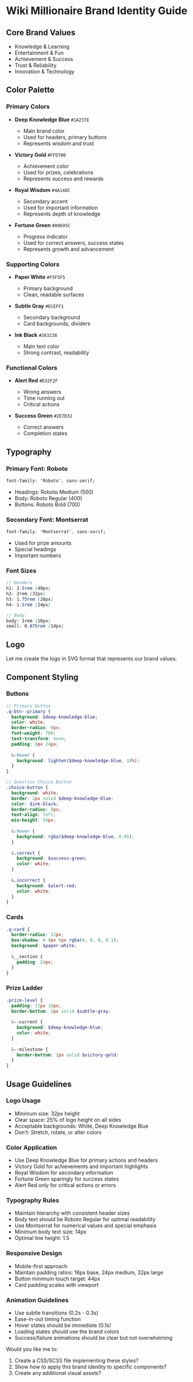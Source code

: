 # Wiki Millionaire Brand Identity Guide

## Core Brand Values
- Knowledge & Learning
- Entertainment & Fun
- Achievement & Success
- Trust & Reliability
- Innovation & Technology

## Color Palette

### Primary Colors
- **Deep Knowledge Blue** `#1A237E`
  - Main brand color
  - Used for headers, primary buttons
  - Represents wisdom and trust

- **Victory Gold** `#FFD700`
  - Achievement color
  - Used for prizes, celebrations
  - Represents success and rewards

- **Royal Wisdom** `#4A148C`
  - Secondary accent
  - Used for important information
  - Represents depth of knowledge

- **Fortune Green** `#00695C`
  - Progress indicator
  - Used for correct answers, success states
  - Represents growth and advancement

### Supporting Colors
- **Paper White** `#F5F5F5`
  - Primary background
  - Clean, readable surfaces

- **Subtle Gray** `#ECEFF1`
  - Secondary background
  - Card backgrounds, dividers

- **Ink Black** `#263238`
  - Main text color
  - Strong contrast, readability

### Functional Colors
- **Alert Red** `#D32F2F`
  - Wrong answers
  - Time running out
  - Critical actions

- **Success Green** `#2E7D32`
  - Correct answers
  - Completion states

## Typography

### Primary Font: Roboto
```css
font-family: 'Roboto', sans-serif;
```
- Headings: Roboto Medium (500)
- Body: Roboto Regular (400)
- Buttons: Roboto Bold (700)

### Secondary Font: Montserrat
```css
font-family: 'Montserrat', sans-serif;
```
- Used for prize amounts
- Special headings
- Important numbers

### Font Sizes
```scss
// Headers
h1: 2.5rem (40px)
h2: 2rem (32px)
h3: 1.75rem (28px)
h4: 1.5rem (24px)

// Body
body: 1rem (16px)
small: 0.875rem (14px)
```

## Logo
Let me create the logo in SVG format that represents our brand values:

## Component Styling

### Buttons
```scss
// Primary Button
.q-btn--primary {
  background: $deep-knowledge-blue;
  color: white;
  border-radius: 8px;
  font-weight: 700;
  text-transform: none;
  padding: 8px 24px;
  
  &:hover {
    background: lighten($deep-knowledge-blue, 10%);
  }
}

// Question Choice Button
.choice-button {
  background: white;
  border: 2px solid $deep-knowledge-blue;
  color: $ink-black;
  border-radius: 8px;
  text-align: left;
  min-height: 56px;
  
  &:hover {
    background: rgba($deep-knowledge-blue, 0.05);
  }
  
  &.correct {
    background: $success-green;
    color: white;
  }
  
  &.incorrect {
    background: $alert-red;
    color: white;
  }
}
```

### Cards
```scss
.q-card {
  border-radius: 12px;
  box-shadow: 0 4px 6px rgba(0, 0, 0, 0.1);
  background: $paper-white;
  
  &__section {
    padding: 24px;
  }
}
```

### Prize Ladder
```scss
.prize-level {
  padding: 12px 16px;
  border-bottom: 1px solid $subtle-gray;
  
  &--current {
    background: $deep-knowledge-blue;
    color: white;
  }
  
  &--milestone {
    border-bottom: 2px solid $victory-gold;
  }
}
```

## Usage Guidelines

### Logo Usage
- Minimum size: 32px height
- Clear space: 25% of logo height on all sides
- Acceptable backgrounds: White, Deep Knowledge Blue
- Don't: Stretch, rotate, or alter colors

### Color Application
- Use Deep Knowledge Blue for primary actions and headers
- Victory Gold for achievements and important highlights
- Royal Wisdom for secondary information
- Fortune Green sparingly for success states
- Alert Red only for critical actions or errors

### Typography Rules
- Maintain hierarchy with consistent header sizes
- Body text should be Roboto Regular for optimal readability
- Use Montserrat for numerical values and special emphasis
- Minimum body text size: 14px
- Optimal line height: 1.5

### Responsive Design
- Mobile-first approach
- Maintain padding ratios: 16px base, 24px medium, 32px large
- Button minimum touch target: 44px
- Card padding scales with viewport

### Animation Guidelines
- Use subtle transitions (0.2s - 0.3s)
- Ease-in-out timing function
- Hover states should be immediate (0.1s)
- Loading states should use the brand colors
- Success/failure animations should be clear but not overwhelming

Would you like me to:
1. Create a CSS/SCSS file implementing these styles?
2. Show how to apply this brand identity to specific components?
3. Create any additional visual assets?